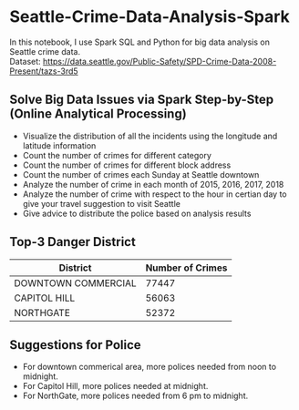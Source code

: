 # Seattle-Crime-Data-Analysis-Spark


In this notebook, I use Spark SQL and Python for big data analysis on Seattle crime data.  
Dataset: https://data.seattle.gov/Public-Safety/SPD-Crime-Data-2008-Present/tazs-3rd5

## Solve Big Data Issues via Spark Step-by-Step (Online Analytical Processing)
- Visualize the distribution of all the incidents using the longitude and latitude information
- Count the number of crimes for different category
- Count the number of crimes for different block address
- Count the number of crimes each Sunday at Seattle downtown
- Analyze the number of crime in each month of 2015, 2016, 2017, 2018
- Analyze the number of crime with respect to the hour in certian day to give your travel suggestion to visit Seattle
- Give advice to distribute the police based on analysis results

## Top-3 Danger District
|District           |Number of Crimes|
|-------------------|----------------|
|DOWNTOWN COMMERCIAL|77447           |
|CAPITOL HILL       |56063           |
|NORTHGATE          |52372           |

## Suggestions for Police
- For downtown commerical area, more polices needed from noon to midnight.
- For Capitol Hill, more polices needed at midnight.
- For NorthGate, more polices needed from 6 pm to midnight.
